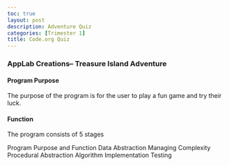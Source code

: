 ```yaml
---
toc: true
layout: post
description: Adventure Quiz
categories: [Trimester 1]
title: Code.org Quiz
---
```


### AppLab Creations– Treasure Island Adventure

#### Program Purpose
The purpose of the program is for the user to play a fun game and try their luck. 

#### Function
The program consists of 5 stages

Program Purpose and Function
Data Abstraction
Managing Complexity
Procedural Abstraction
Algorithm Implementation
Testing

